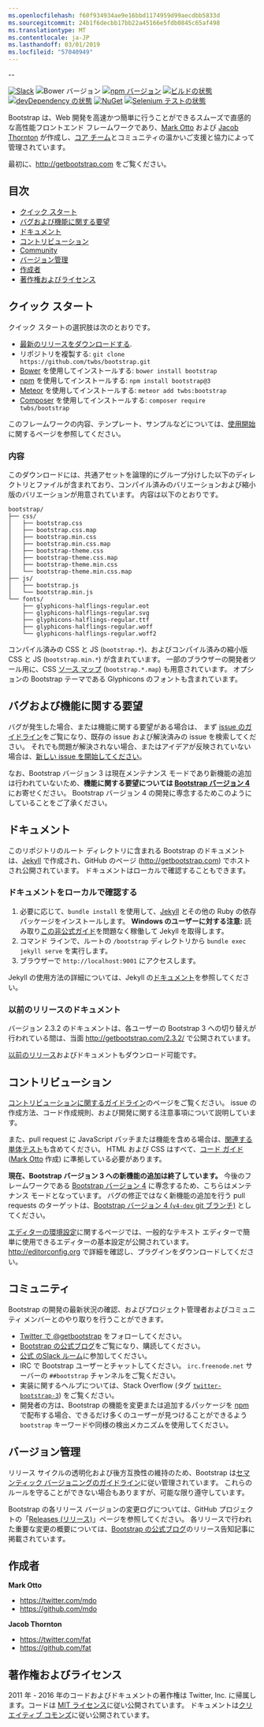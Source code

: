 ```yaml
---
ms.openlocfilehash: f60f934934ae9e16bbd1174959d99aecdbb5833d
ms.sourcegitcommit: 24b1f6decbb17bb22a45166e5fdb0845c65af498
ms.translationtype: MT
ms.contentlocale: ja-JP
ms.lasthandoff: 03/01/2019
ms.locfileid: "57040949"
---
```

--

[![Slack](https://bootstrap-slack.herokuapp.com/badge.svg)](https://bootstrap-slack.herokuapp.com)
![Bower バージョン](https://img.shields.io/bower/v/bootstrap.svg)
[![npm バージョン](https://img.shields.io/npm/v/bootstrap.svg)](https://www.npmjs.com/package/bootstrap)
[![ビルドの状態](https://img.shields.io/travis/twbs/bootstrap/master.svg)](https://travis-ci.org/twbs/bootstrap)
[ ![devDependency の状態](https://img.shields.io/david/dev/twbs/bootstrap.svg)](https://david-dm.org/twbs/bootstrap#info=devDependencies)
[![NuGet](https://img.shields.io/nuget/v/bootstrap.svg)](https://www.nuget.org/packages/Bootstrap)
[![Selenium テストの状態](https://saucelabs.com/browser-matrix/bootstrap.svg)](https://saucelabs.com/u/bootstrap)

Bootstrap は、Web 開発を高速かつ簡単に行うことができるスムーズで直感的な高性能フロントエンド フレームワークであり、[Mark Otto](https://twitter.com/mdo) および [Jacob Thornton](https://twitter.com/fat) が作成し、[コア チーム](https://github.com/orgs/twbs/people)とコミュニティの温かいご支援と協力によって管理されています。

最初に、<http://getbootstrap.com> をご覧ください。


## <a name="table-of-contents"></a>目次

* [クイック スタート](#quick-start)
* [バグおよび機能に関する要望](#bugs-and-feature-requests)
* [ドキュメント](#documentation)
* [コントリビューション](#contributing)
* [Community](#community)
* [バージョン管理](#versioning)
* [作成者](#creators)
* [著作権およびライセンス](#copyright-and-license)


## <a name="quick-start"></a>クイック スタート

クイック スタートの選択肢は次のとおりです。

* [最新のリリースをダウンロードする](https://github.com/twbs/bootstrap/archive/v3.3.7.zip).
* リポジトリを複製する: `git clone https://github.com/twbs/bootstrap.git`
* [Bower](http://bower.io) を使用してインストールする: `bower install bootstrap`
* [npm](https://www.npmjs.com) を使用してインストールする: `npm install bootstrap@3`
* [Meteor](https://www.meteor.com) を使用してインストールする: `meteor add twbs:bootstrap`
* [Composer](https://getcomposer.org) を使用してインストールする: `composer require twbs/bootstrap`

このフレームワークの内容、テンプレート、サンプルなどについては、[使用開始](http://getbootstrap.com/getting-started/)に関するページを参照してください。

### <a name="whats-included"></a>内容

このダウンロードには、共通アセットを論理的にグループ分けした以下のディレクトリとファイルが含まれており、コンパイル済みのバリエーションおよび縮小版のバリエーションが用意されています。 内容は以下のとおりです。

```
bootstrap/
├── css/
│   ├── bootstrap.css
│   ├── bootstrap.css.map
│   ├── bootstrap.min.css
│   ├── bootstrap.min.css.map
│   ├── bootstrap-theme.css
│   ├── bootstrap-theme.css.map
│   ├── bootstrap-theme.min.css
│   └── bootstrap-theme.min.css.map
├── js/
│   ├── bootstrap.js
│   └── bootstrap.min.js
└── fonts/
    ├── glyphicons-halflings-regular.eot
    ├── glyphicons-halflings-regular.svg
    ├── glyphicons-halflings-regular.ttf
    ├── glyphicons-halflings-regular.woff
    └── glyphicons-halflings-regular.woff2
```

コンパイル済みの CSS と JS (`bootstrap.*`)、およびコンパイル済みの縮小版 CSS と JS (`bootstrap.min.*`) が含まれています。 一部のブラウザーの開発者ツール用に、CSS [ソース マップ](https://developer.chrome.com/devtools/docs/css-preprocessors) (`bootstrap.*.map`) も用意されています。 オプションの Bootstrap テーマである Glyphicons のフォントも含まれています。


## <a name="bugs-and-feature-requests"></a>バグおよび機能に関する要望

バグが発生した場合、または機能に関する要望がある場合は、 まず [issue のガイドライン](https://github.com/twbs/bootstrap/blob/master/CONTRIBUTING.md#using-the-issue-tracker)をご覧になり、既存の issue および解決済みの issue を検索してください。 それでも問題が解決されない場合、またはアイデアが反映されていない場合は、[新しい issue を開始してください](https://github.com/twbs/bootstrap/issues/new)。

なお、Bootstrap バージョン 3 は現在メンテナンス モードであり新機能の追加は行われていないため、**機能に関する要望については [Bootstrap バージョン 4](https://github.com/twbs/bootstrap/tree/v4-dev)** にお寄せください。 Bootstrap バージョン 4 の開発に専念するためこのようにしていることをご了承ください。


## <a name="documentation"></a>ドキュメント

このリポジトリのルート ディレクトリに含まれる Bootstrap のドキュメントは、[Jekyll](http://jekyllrb.com) で作成され、GitHub のページ (<http://getbootstrap.com>) でホストされ公開されています。 ドキュメントはローカルで確認することもできます。

### <a name="running-documentation-locally"></a>ドキュメントをローカルで確認する

1. 必要に応じて、`bundle install` を使用して、[Jekyll](http://jekyllrb.com/docs/installation) とその他の Ruby の依存パッケージをインストールします。
   **Windows のユーザーに対する注意:** 読み取り[この非公式ガイド](http://jekyll-windows.juthilo.com/)を問題なく稼働して Jekyll を取得します。
2. コマンド ラインで、ルートの `/bootstrap` ディレクトリから `bundle exec jekyll serve` を実行します。
4. ブラウザーで `http://localhost:9001` にアクセスします。

Jekyll の使用方法の詳細については、Jekyll の[ドキュメント](http://jekyllrb.com/docs/home/)を参照してください。

### <a name="documentation-for-previous-releases"></a>以前のリリースのドキュメント

バージョン 2.3.2 のドキュメントは、各ユーザーの Bootstrap 3 への切り替えが行われている間は、当面 <http://getbootstrap.com/2.3.2/> で公開されています。

[以前のリリース](https://github.com/twbs/bootstrap/releases)およびドキュメントもダウンロード可能です。


## <a name="contributing"></a>コントリビューション

[コントリビューションに関するガイドライン](https://github.com/twbs/bootstrap/blob/master/CONTRIBUTING.md)のページをご覧ください。 issue の作成方法、コード作成規則、および開発に関する注意事項について説明しています。

また、pull request に JavaScript パッチまたは機能を含める場合は、[関連する単体テスト](https://github.com/twbs/bootstrap/tree/master/js/tests)も含めてください。 HTML および CSS はすべて、[コード ガイド](https://github.com/mdo/code-guide) ([Mark Otto](https://github.com/mdo) 作成) に準拠している必要があります。

**現在、Bootstrap バージョン 3 への新機能の追加は終了しています。** 今後のフレームワークである [Bootstrap バージョン 4](https://github.com/twbs/bootstrap/tree/v4-dev) に専念するため、こちらはメンテナンス モードとなっています。 バグの修正ではなく新機能の追加を行う pull requests のターゲットは、[Bootstrap バージョン 4 (`v4-dev` git ブランチ)](https://github.com/twbs/bootstrap/tree/v4-dev) としてください。

[エディターの環境設定](https://github.com/twbs/bootstrap/blob/master/.editorconfig)に関するページでは、一般的なテキスト エディターで簡単に使用できるエディターの基本設定が公開されています。 <http://editorconfig.org> で詳細を確認し、プラグインをダウンロードしてください。


## <a name="community"></a>コミュニティ

Bootstrap の開発の最新状況の確認、およびプロジェクト管理者およびコミュニティ メンバーとのやり取りを行うことができます。

* [Twitter で @getbootstrap](https://twitter.com/getbootstrap) をフォローしてください。
* [Bootstrap の公式ブログ](http://blog.getbootstrap.com)をご覧になり、購読してください。
* [公式 のSlack ルーム](https://bootstrap-slack.herokuapp.com)に参加してください。
* IRC で Bootstrap ユーザーとチャットしてください。 `irc.freenode.net` サーバーの `##bootstrap` チャンネルをご覧ください。
* 実装に関するヘルプについては、Stack Overflow (タグ [`twitter-bootstrap-3`](https://stackoverflow.com/questions/tagged/twitter-bootstrap-3)) をご覧ください。
* 開発者の方は、Bootstrap の機能を変更または追加するパッケージを [npm](https://www.npmjs.com/browse/keyword/bootstrap) で配布する場合、できるだけ多くのユーザーが見つけることができるよう `bootstrap` キーワードや同様の検出メカニズムを使用してください。


## <a name="versioning"></a>バージョン管理

リリース サイクルの透明化および後方互換性の維持のため、Bootstrap は[セマンティック バージョニングのガイドライン](http://semver.org/)に従い管理されています。 これらのルールを守ることができない場合もありますが、可能な限り遵守しています。

Bootstrap の各リリース バージョンの変更ログについては、GitHub プロジェクトの「[Releases (リリース)](https://github.com/twbs/bootstrap/releases)」ページを参照してください。 各リリースで行われた重要な変更の概要については、[Bootstrap の公式ブログ](http://blog.getbootstrap.com)のリリース告知記事に掲載されています。


## <a name="creators"></a>作成者

**Mark Otto**

* <https://twitter.com/mdo>
* <https://github.com/mdo>

**Jacob Thornton**

* <https://twitter.com/fat>
* <https://github.com/fat>


## <a name="copyright-and-license"></a>著作権およびライセンス

2011 年 - 2016 年のコードおよびドキュメントの著作権は Twitter, Inc. に帰属します。コードは [MIT ライセンス](https://github.com/twbs/bootstrap/blob/master/LICENSE)に従い公開されています。 ドキュメントは[クリエイティブ コモンズ](https://github.com/twbs/bootstrap/blob/master/docs/LICENSE)に従い公開されています。
